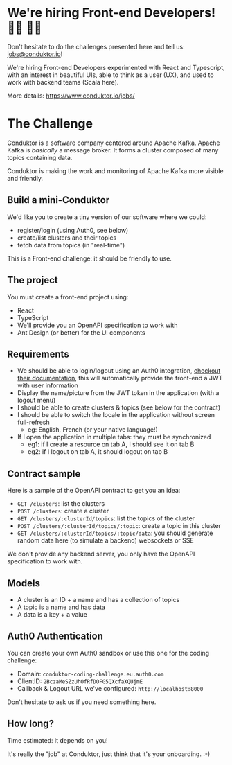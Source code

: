 # We're hiring Front-end Developers! 👨‍💻 👩‍💻

Don't hesitate to do the challenges presented here and tell us: jobs@conduktor.io!

We're hiring Front-end Developers experimented with React and Typescript, with an interest in beautiful UIs, able to think as a user (UX), and used to work with backend teams (Scala here).

More details: https://www.conduktor.io/jobs/

# The Challenge

Conduktor is a software company centered around Apache Kafka.
Apache Kafka is _basically_ a message broker. It forms a cluster composed of many topics containing data.

Conduktor is making the work and monitoring of Apache Kafka more visible and friendly.

## Build a mini-Conduktor

We'd like you to create a tiny version of our software where we could:
- register/login (using Auth0, see below)
- create/list clusters and their topics
- fetch data from topics (in "real-time")

This is a Front-end challenge: it should be friendly to use.

## The project

You must create a front-end project using:

- React
- TypeScript
- We'll provide you an OpenAPI specification to work with
- Ant Design (or better) for the UI components

## Requirements

- We should be able to login/logout using an Auth0 integration, [checkout their documentation](https://auth0.com/docs/quickstart/spa/react/01-login), this will automatically provide the front-end a JWT with user information
- Display the name/picture from the JWT token in the application (with a logout menu)
- I should be able to create clusters & topics (see below for the contract)
- I should be able to switch the locale in the application without screen full-refresh
  - eg: English, French (or your native language!)
- If I open the application in multiple tabs: they must be synchronized
  - eg1: if I create a resource on tab A, I should see it on tab B
  - eg2: if I logout on tab A, it should logout on tab B

## Contract sample

Here is a sample of the OpenAPI contract to get you an idea:

- `GET /clusters`: list the clusters
- `POST /clusters`: create a cluster
- `GET /clusters/:clusterId/topics`: list the topics of the cluster
- `POST /clusters/:clusterId/topics/:topic`: create a topic in this cluster
- `GET /clusters/:clusterId/topics/:topic/data`: you should generate random data here (to simulate a backend) websockets or SSE

We don't provide any backend server, you only have the OpenAPI specification to work with.

## Models

- A cluster is an ID + a name and has a collection of topics
- A topic is a name and has data
- A data is a key + a value

## Auth0 Authentication

You can create your own Auth0 sandbox or use this one for the coding challenge:

- Domain: `conduktor-coding-challenge.eu.auth0.com`
- ClientID: `2BczaMeSZzUhOfRfDOFG5QXcfaXQUjmE`
- Callback & Logout URL we've configured: `http://localhost:8000`

Don't hesitate to ask us if you need something here.

## How long?

Time estimated: it depends on you!

It's really the "job" at Conduktor, just think that it's your onboarding. :-)
